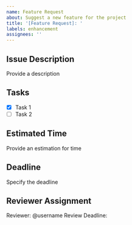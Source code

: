 ```yaml
---
name: Feature Request
about: Suggest a new feature for the project
title: '[Feature Request]: '
labels: enhancement
assignees: ''
---
```


## Issue Description
Provide a description 


## Tasks

- [x] Task 1 
- [ ] Task 2

## Estimated Time
Provide an estimation for time 

## Deadline
Specify the deadline 

## Reviewer Assignment

Reviewer: @username
Review Deadline: <!-- Specify the review deadline -->
